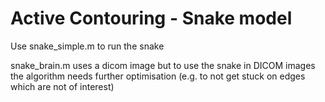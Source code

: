 # Active Contouring - Snake model
Use snake_simple.m to run the snake

snake_brain.m uses a dicom image but to use the snake in DICOM images the
algorithm needs further optimisation (e.g. to not get stuck on edges which are
not of interest)
